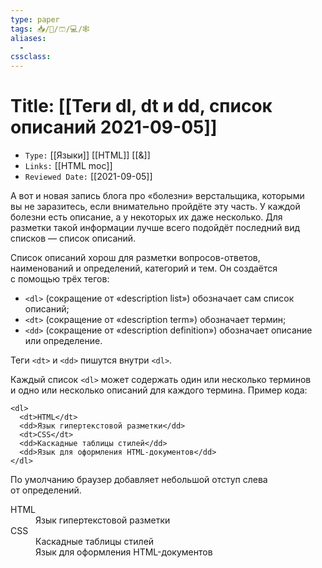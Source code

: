 ```yaml
---
type: paper
tags: 📥️/📜️/🩳/💻/🕸
aliases:
  - 
cssclass: 
---
```




# Title: **[[Теги dl, dt и dd, список описаний 2021-09-05]]**
- `Type:` [[Языки]] [[HTML]] [[&]]
- `Links:` [[HTML moc]]
- `Reviewed Date:` [[2021-09-05]]

А вот и новая запись блога про «болезни» верстальщика, которыми вы не заразитесь, если внимательно пройдёте эту часть. У каждой болезни есть описание, а у некоторых их даже несколько. Для разметки такой информации лучше всего подойдёт последний вид списков — список описаний.

Список описаний хорош для разметки вопросов-ответов, наименований и определений, категорий и тем. Он создаётся с помощью трёх тегов:

-   `<dl>` (сокращение от «description list») обозначает сам список описаний;
-   `<dt>` (сокращение от «description term») обозначает термин;
-   `<dd>` (сокращение от «description definition») обозначает описание или определение.

Теги `<dt>` и `<dd>` пишутся внутри `<dl>`.

Каждый список `<dl>` может содержать один или несколько терминов и одно или несколько описаний для каждого термина. Пример кода:

```
<dl>
  <dt>HTML</dt>
  <dd>Язык гипертекстовой разметки</dd>
  <dt>CSS</dt>
  <dd>Каскадные таблицы стилей</dd>
  <dd>Язык для оформления HTML-документов</dd>
</dl>
```

По умолчанию браузер добавляет небольшой отступ слева от определений.

<dl>
  <dt>HTML</dt>
  <dd>Язык гипертекстовой разметки</dd>
  <dt>CSS</dt>
  <dd>Каскадные таблицы стилей</dd>
  <dd>Язык для оформления HTML-документов</dd>
</dl>